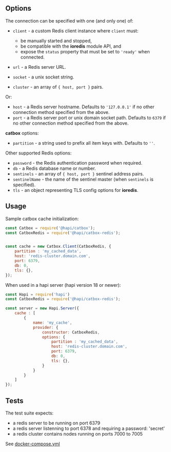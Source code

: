 
## Options

The connection can be specified with one (and only one) of:

- `client` - a custom Redis client instance where `client` must:
  - be manually started and stopped,
  - be compatible with the **ioredis** module API, and
  - expose the `status` property that must be set to `'ready'` when connected.

- `url` - a Redis server URL.

- `socket` - a unix socket string.

- `cluster` - an array of `{ host, port }` pairs.

Or:

- `host` - a Redis server hostname. Defaults to `'127.0.0.1'` if no other connection method specified from the above.
- `port` - a Redis server port or unix domain socket path. Defaults to `6379` if no other connection method specified from the above.

**catbox** options:

- `partition` - a string used to prefix all item keys with. Defaults to `''`.

Other supported Redis options:

- `password` - the Redis authentication password when required.
- `db` - a Redis database name or number.
- `sentinels` - an array of `{ host, port }` sentinel address pairs.
- `sentinelName` - the name of the sentinel master (when `sentinels` is specified).
- `tls` - an object representing TLS config options for **ioredis**.


## Usage

Sample catbox cache initialization:

```js
const Catbox = require('@hapi/catbox');
const CatboxRedis = require('@hapi/catbox-redis');


const cache = new Catbox.Client(CatboxRedis, {
    partition : 'my_cached_data',
    host: 'redis-cluster.domain.com',
    port: 6379,
    db: 0,
    tls: {},
});
```

When used in a hapi server (hapi version 18 or newer):

```js
const Hapi = require('hapi')
const CatboxRedis = require('@hapi/catbox-redis');

const server = new Hapi.Server({
    cache : [
        {
            name: 'my_cache',
            provider: {
                constructor: CatboxRedis,
                options: {
                    partition : 'my_cached_data',
                    host: 'redis-cluster.domain.com',
                    port: 6379,
                    db: 0,
                    tls: {},
                }
            }
        }
    ]
});
```


## Tests

The test suite expects:
- a redis server to be running on port 6379
- a redis server listenning to port 6378 and requiring a password: 'secret'
- a redis cluster contains nodes running on ports 7000 to 7005

See [docker-compose.yml](./docker-compose.yml)
